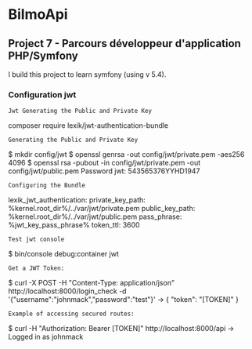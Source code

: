 # BilmoApi

## Project 7 - Parcours développeur d'application PHP/Symfony

I build this project to learn symfony (using v 5.4).

### Configuration jwt

    Jwt Generating the Public and Private Key

composer require lexik/jwt-authentication-bundle

    Generating the Public and Private Key

$ mkdir config/jwt
$ openssl genrsa -out config/jwt/private.pem -aes256 4096
$ openssl rsa -pubout -in config/jwt/private.pem -out config/jwt/public.pem
Password jwt: 543565376YYHD1947

    Configuring the Bundle

lexik_jwt_authentication:
private_key_path: %kernel.root_dir%/../var/jwt/private.pem
public_key_path: %kernel.root_dir%/../var/jwt/public.pem
pass_phrase: %jwt_key_pass_phrase%
token_ttl: 3600

    Test jwt console

$ bin/console debug:container jwt

    Get a JWT Token:

$ curl -X POST -H "Content-Type: application/json" http://localhost:8000/login_check -d '{"username":"johnmack","password":"test"}'
-> { "token": "[TOKEN]" }

    Example of accessing secured routes:

$ curl -H "Authorization: Bearer [TOKEN]" http://localhost:8000/api
-> Logged in as johnmack
